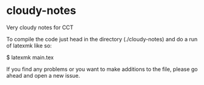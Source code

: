 # cloudy-notes
Very cloudy notes for CCT

To compile the code just head in the directory (./cloudy-notes) and do a run of latexmk like so:

$ latexmk main.tex

If you find any problems or you want to make additions to the file, please go ahead and open a new issue.
